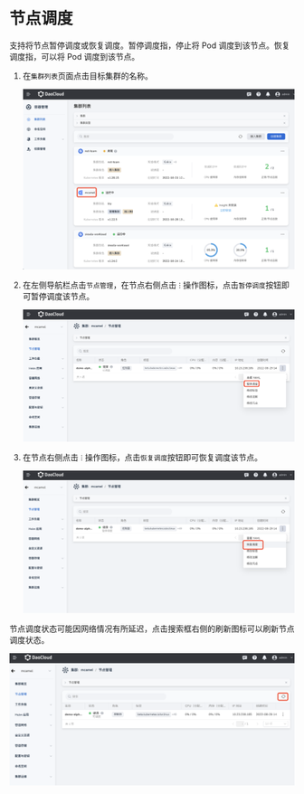 # 节点调度

支持将节点暂停调度或恢复调度。暂停调度指，停止将 Pod 调度到该节点。恢复调度指，可以将 Pod 调度到该节点。

1. 在`集群列表`页面点击目标集群的名称。

    ![进入集群列表页面](../../images/schedule01.png)

2. 在左侧导航栏点击`节点管理`，在节点右侧点击 `ⵗ` 操作图标，点击`暂停调度`按钮即可暂停调度该节点。

    ![暂停调度](../../images/schedule02.png)

3. 在节点右侧点击 `ⵗ` 操作图标，点击`恢复调度`按钮即可恢复调度该节点。

    ![节点管理](../../images/schedule03.png)

节点调度状态可能因网络情况有所延迟，点击搜索框右侧的刷新图标可以刷新节点调度状态。

![节点管理](../../images/schedule04.png)
